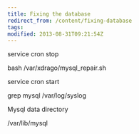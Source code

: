 ```yaml
---
title: Fixing the database
redirect_from: /content/fixing-database
tags:
modified: 2013-08-31T09:21:54Z
---
```


service cron stop

bash /var/xdrago/mysql\_repair.sh

service cron start

grep mysql /var/log/syslog

Mysql data directory

/var/lib/mysql
